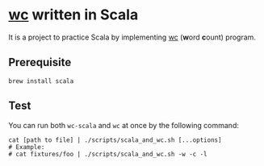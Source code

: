 [wc] written in Scala
=====================

It is a project to practice Scala by implementing [wc] (**w**ord **c**ount) program.


[wc]: https://en.wikipedia.org/wiki/Wc_(Unix)


Prerequisite
------------

```
brew install scala
```


Test
----

You can run both `wc-scala` and `wc` at once by the following command:

```
cat [path to file] | ./scripts/scala_and_wc.sh [...options]
# Example:
# cat fixtures/foo | ./scripts/scala_and_wc.sh -w -c -l
```
